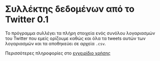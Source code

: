 # Συλλέκτης δεδομένων από το Twitter 0.1

Το πρόγραμμα συλλέγει τα πλήρη στοιχεία ενός συνόλου λογαριασμών 
του Twitter που εμείς ορίζουμε καθώς και όλα τα tweets αυτών των
λογαριασμών και τα αποθηκεύει σε αρχεία `.csv`.

Περισσότερες πληροφορίες στο [εγχειρίδιο χρήσης](https://get-tweets.readthedocs.io)